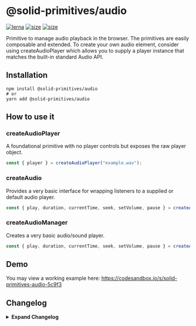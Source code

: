 # @solid-primitives/audio

[![lerna](https://img.shields.io/badge/maintained%20with-lerna-cc00ff.svg?style=for-the-badge)](https://lerna.js.org/)
[![size](https://img.shields.io/bundlephobia/minzip/@solid-primitives/audio?style=for-the-badge)](https://bundlephobia.com/package/@solid-primitives/audio)
[![size](https://img.shields.io/npm/v/@solid-primitives/audio?style=for-the-badge)](https://www.npmjs.com/package/@solid-primitives/audio)

Primitive to manage audio playback in the browser. The primitives are easily composable and extended. To create your own audio element, consider using createAudioPlayer which allows you to supply a player instance that matches the built-in standard Audio API.

## Installation

```
npm install @solid-primitives/audio
# or
yarn add @solid-primitives/audio
```

## How to use it

### createAudioPlayer

A foundational primitive with no player controls but exposes the raw player object.

```ts
const { player } = createAudioPlayer("example.wav");
```

### createAudio

Provides a very basic interface for wrapping listeners to a supplied or default audio player.

```ts
const { play, duration, currentTime, seek, setVolume, pause } = createAudioManager("example.wav");
```

### createAudioManager

Creates a very basic audio/sound player.

```ts
const { play, duration, currentTime, seek, setVolume, pause } = createAudioManager("example.wav");
```

## Demo

You may view a working example here: https://codesandbox.io/s/solid-primitives-audio-5c9f3

## Changelog

<details>
<summary><b>Expand Changelog</b></summary>

0.0.100

Pulling an early release of the package together and preparing for 1.0.0 release. No changes.

1.0.0

Minor clean-up, added tests and released.

1.0.1

Added testing and support for srcObject.

1.1.0

Added proper SSR support.

</details>
